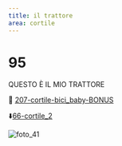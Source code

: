```yaml
---
title: il trattore
area: cortile
---
```

# 95
QUESTO È IL MIO TRATTORE

👀 [207-cortile-bici_baby-BONUS](207-cortile-bici_baby-BONUS.md)

⬇️[66-cortile_2](66-cortile_2.md)

![foto_41](_assets/preview_color/foto_41.jpg)